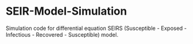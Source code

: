 # SEIR-Model-Simulation
Simulation code for differential equation SEIRS (Susceptible - Exposed - Infectious - Recovered - Susceptible) model.
